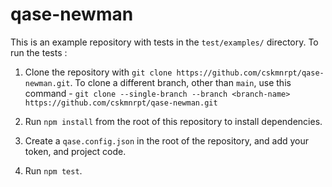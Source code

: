 # qase-newman

This is an example repository with tests in the `test/examples/` directory. To run the tests :

1. Clone the repository with `git clone https://github.com/cskmnrpt/qase-newman.git`.
   To clone a different branch, other than `main`, use this command - `git clone --single-branch --branch <branch-name> https://github.com/cskmnrpt/qase-newman.git`

2. Run `npm install` from the root of this repository to install dependencies.

3. Create a `qase.config.json` in the root of the repository, and add your token, and project code.

4. Run `npm test`.
